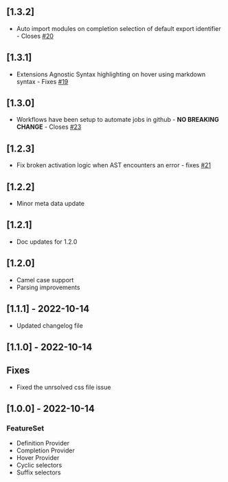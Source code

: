 ## [1.3.2]
  - Auto import modules on completion selection of default export identifier - Closes [#20](https://github.com/Viijay-Kr/react-ts-css/issues/20)
## [1.3.1]
 - Extensions Agnostic Syntax highlighting on hover using markdown syntax - Fixes [#19](https://github.com/Viijay-Kr/react-ts-css/issues/19)

## [1.3.0]
 - Workflows have been setup to automate jobs in github - **NO BREAKING CHANGE** - Closes [#23](https://github.com/Viijay-Kr/react-ts-css/issues/23) 
## [1.2.3]
 - Fix broken activation logic when AST encounters an error - fixes [#21](https://github.com/Viijay-Kr/react-ts-css/issues/21)
## [1.2.2]

- Minor meta data update

## [1.2.1]

- Doc updates for 1.2.0

## [1.2.0]

- Camel case support
- Parsing improvements

## [1.1.1] - 2022-10-14

- Updated changelog file

## [1.1.0] - 2022-10-14

## Fixes

- Fixed the unrsolved css file issue

## [1.0.0] - 2022-10-14

### FeatureSet

- Definition Provider
- Completion Provider
- Hover Provider
- Cyclic selectors
- Suffix selectors
